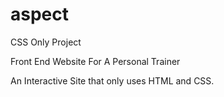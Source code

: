 # aspect
CSS Only Project

Front End Website For A Personal Trainer

An Interactive Site that only uses HTML and CSS.
